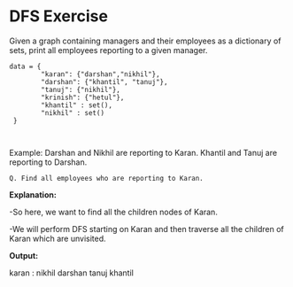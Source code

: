 # DFS Exercise

Given a graph containing managers and their employees as a dictionary of sets, print all employees reporting to a given manager.

```
data = {
        "karan": {"darshan","nikhil"},
        "darshan": {"khantil", "tanuj"},
        "tanuj": {"nikhil"},
        "krinish": {"hetul"},
        "khantil" : set(),
        "nikhil" : set()
 }
        
    
 ```
 
 Example: Darshan and Nikhil are reporting to Karan. Khantil and Tanuj are reporting to Darshan.
 
 ```
 Q. Find all employees who are reporting to Karan.
 ```

**Explanation:**

-So here, we want to find all the children nodes of Karan.

-We will perform DFS starting on Karan and then traverse all the children of Karan which are unvisited. 

**Output:**

karan : nikhil darshan tanuj khantil 
